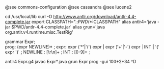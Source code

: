 @see commons-configuration
@see cassandra
@see lucene2

cd /usr/local/lib
curl -O http://www.antlr.org/download/antlr-4.4-complete.jar
export CLASSPATH=".:$PWD/*:$CLASSPATH"
alias antlr4='java -jar $PWD/antlr-4.4-complete.jar'
alias grun='java org.antlr.v4.runtime.misc.TestRig'

grammar Expr;       
prog:   (expr NEWLINE)* ;
expr:   expr ('*'|'/') expr
    |   expr ('+'|'-') expr
    |   INT
    |   '(' expr ')'
    ;
NEWLINE : [\r\n]+ ;
INT     : [0-9]+ ;

antlr4 Expr.g4
javac Expr*.java
grun Expr prog -gui
100+2*34
^D
